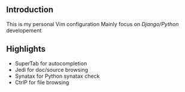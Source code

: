 ## Introduction
This is my personal Vim configuration
Mainly focus on *Django/Python* developement
## Highlights
+ SuperTab for autocompletion
+ Jedi for doc/source browsing 
+ Synatax for Python synatax check
+ CtrlP for file browsing
